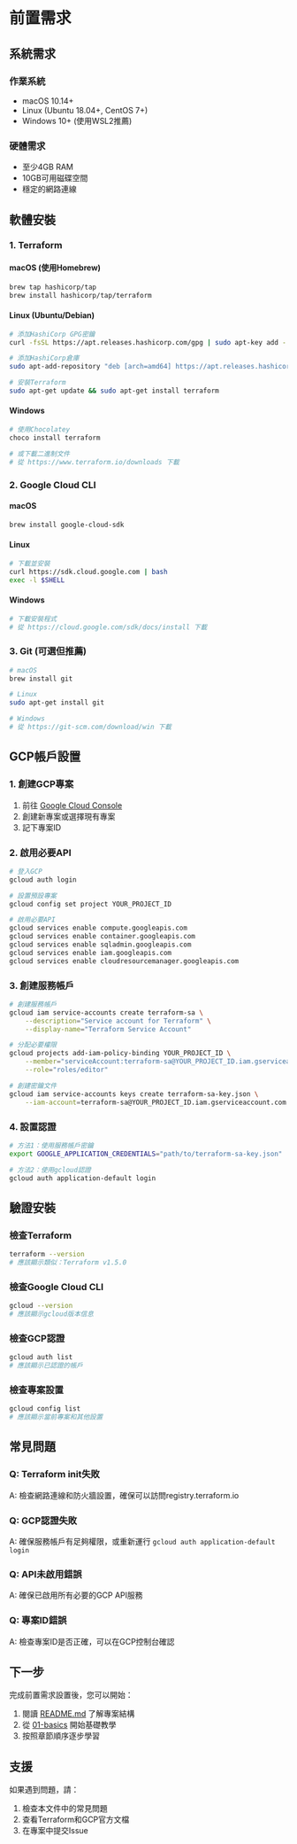 # 前置需求

## 系統需求

### 作業系統
- macOS 10.14+
- Linux (Ubuntu 18.04+, CentOS 7+)
- Windows 10+ (使用WSL2推薦)

### 硬體需求
- 至少4GB RAM
- 10GB可用磁碟空間
- 穩定的網路連線

## 軟體安裝

### 1. Terraform

#### macOS (使用Homebrew)
```bash
brew tap hashicorp/tap
brew install hashicorp/tap/terraform
```

#### Linux (Ubuntu/Debian)
```bash
# 添加HashiCorp GPG密鑰
curl -fsSL https://apt.releases.hashicorp.com/gpg | sudo apt-key add -

# 添加HashiCorp倉庫
sudo apt-add-repository "deb [arch=amd64] https://apt.releases.hashicorp.com $(lsb_release -cs) main"

# 安裝Terraform
sudo apt-get update && sudo apt-get install terraform
```

#### Windows
```powershell
# 使用Chocolatey
choco install terraform

# 或下載二進制文件
# 從 https://www.terraform.io/downloads 下載
```

### 2. Google Cloud CLI

#### macOS
```bash
brew install google-cloud-sdk
```

#### Linux
```bash
# 下載並安裝
curl https://sdk.cloud.google.com | bash
exec -l $SHELL
```

#### Windows
```powershell
# 下載安裝程式
# 從 https://cloud.google.com/sdk/docs/install 下載
```

### 3. Git (可選但推薦)
```bash
# macOS
brew install git

# Linux
sudo apt-get install git

# Windows
# 從 https://git-scm.com/download/win 下載
```

## GCP帳戶設置

### 1. 創建GCP專案
1. 前往 [Google Cloud Console](https://console.cloud.google.com/)
2. 創建新專案或選擇現有專案
3. 記下專案ID

### 2. 啟用必要API
```bash
# 登入GCP
gcloud auth login

# 設置預設專案
gcloud config set project YOUR_PROJECT_ID

# 啟用必要API
gcloud services enable compute.googleapis.com
gcloud services enable container.googleapis.com
gcloud services enable sqladmin.googleapis.com
gcloud services enable iam.googleapis.com
gcloud services enable cloudresourcemanager.googleapis.com
```

### 3. 創建服務帳戶
```bash
# 創建服務帳戶
gcloud iam service-accounts create terraform-sa \
    --description="Service account for Terraform" \
    --display-name="Terraform Service Account"

# 分配必要權限
gcloud projects add-iam-policy-binding YOUR_PROJECT_ID \
    --member="serviceAccount:terraform-sa@YOUR_PROJECT_ID.iam.gserviceaccount.com" \
    --role="roles/editor"

# 創建密鑰文件
gcloud iam service-accounts keys create terraform-sa-key.json \
    --iam-account=terraform-sa@YOUR_PROJECT_ID.iam.gserviceaccount.com
```

### 4. 設置認證
```bash
# 方法1：使用服務帳戶密鑰
export GOOGLE_APPLICATION_CREDENTIALS="path/to/terraform-sa-key.json"

# 方法2：使用gcloud認證
gcloud auth application-default login
```

## 驗證安裝

### 檢查Terraform
```bash
terraform --version
# 應該顯示類似：Terraform v1.5.0
```

### 檢查Google Cloud CLI
```bash
gcloud --version
# 應該顯示gcloud版本信息
```

### 檢查GCP認證
```bash
gcloud auth list
# 應該顯示已認證的帳戶
```

### 檢查專案設置
```bash
gcloud config list
# 應該顯示當前專案和其他設置
```

## 常見問題

### Q: Terraform init失敗
A: 檢查網路連線和防火牆設置，確保可以訪問registry.terraform.io

### Q: GCP認證失敗
A: 確保服務帳戶有足夠權限，或重新運行 `gcloud auth application-default login`

### Q: API未啟用錯誤
A: 確保已啟用所有必要的GCP API服務

### Q: 專案ID錯誤
A: 檢查專案ID是否正確，可以在GCP控制台確認

## 下一步

完成前置需求設置後，您可以開始：
1. 閱讀 [README.md](README.md) 了解專案結構
2. 從 [01-basics](01-basics/) 開始基礎教學
3. 按照章節順序逐步學習

## 支援

如果遇到問題，請：
1. 檢查本文件中的常見問題
2. 查看Terraform和GCP官方文檔
3. 在專案中提交Issue
